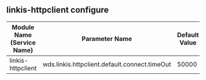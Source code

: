 ## linkis-httpclient  configure


| Module Name (Service Name) | Parameter Name | Default Value | Description |Used|
| -------- | -------- | ----- |----- |  -----   |
|linkis-httpclient|wds.linkis.httpclient.default.connect.timeOut| 50000 | httpclient.default.connect.timeOut |true|
